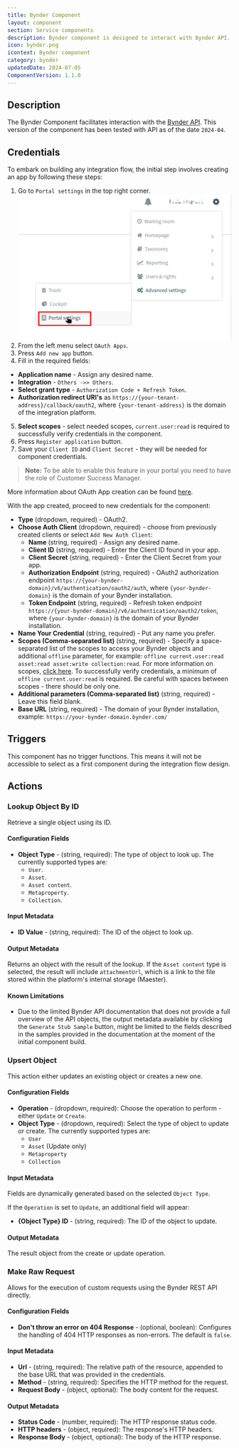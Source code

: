 ```yaml
---
title: Bynder Component
layout: component
section: Service components
description: Bynder component is designed to interact with Bynder API.
icon: bynder.png
icontext: Bynder component
category: bynder
updatedDate: 2024-07-05
ComponentVersion: 1.1.0
---
```



## Description

The Bynder Component facilitates interaction with the [Bynder API](https://bynder.docs.apiary.io/#). This version of the component has been tested with API as of the date `2024-04`.

## Credentials

To embark on building any integration flow, the initial step involves creating an app by following these steps:
1. Go to `Portal settings` in the top right corner.
![Portal Settings](img/portal_settings.png)
2. From the left menu select `OAuth Apps`.
3. Press `Add new app` button.
4. Fill in the required fields:
  - **Application name** - Assign any desired name.
  - **Integration** - `Others ->> Others`.
  - **Select grant type** - `Authorization Code + Refresh Token`.
  - **Authorization redirect URI's** as `https://{your-tenant-address}/callback/oauth2`, where `{your-tenant-address}` is the domain of the integration platform.
5. **Select scopes** - select needed scopes, `current.user:read` is required to successfully verify credentials in the component.
6. Press `Register application` button.
7. Save your `Client ID` and `Client Secret` - they will be needed for component credentials.
> **Note:** To be able to enable this feature in your portal you need to have the role of Customer Success Manager.

More information about OAuth App creation can be found [here](https://support.bynder.com/hc/en-us/articles/360013875180-Create-your-OAuth-Apps).

With the app created, proceed to new credentials for the component:
- **Type** (dropdown, required) - OAuth2.
- **Choose Auth Client** (dropdown, required) - choose from previously created clients or select `Add New Auth Client`:
  - **Name** (string, required) - Assign any desired name.
  - **Client ID** (string, required) - Enter the Client ID found in your app.
  - **Client Secret** (string, required) - Enter the Client Secret from your app.
  - **Authorization Endpoint** (string, required) - OAuth2 authorization endpoint `https://{your-bynder-domain}/v6/authentication/oauth2/auth`, where `{your-bynder-domain}` is the domain of your Bynder installation.
  - **Token Endpoint** (string, required) - Refresh token endpoint `https://{your-bynder-domain}/v6/authentication/oauth2/token`, where `{your-bynder-domain}` is the domain of your Bynder installation.
- **Name Your Credential** (string, required) - Put any name you prefer.
- **Scopes (Comma-separated list)** (string, required) - Specify a space-separated list of the scopes to access your Bynder objects and additional `offline` parameter, for example: `offline current.user:read asset:read asset:write collection:read`. For more information on scopes, [click here](https://bynder.docs.apiary.io/#introduction/oauth-scopes). To successfully verify credentials, a minimum of `offline current.user:read` is required. Be careful with spaces between scopes - there should be only one.
- **Additional parameters (Comma-separated list)** (string, required) - Leave this field blank.
- **Base URL** (string, required) - The domain of your Bynder installation, example: `https://your-bynder-domain.bynder.com/`

## Triggers

This component has no trigger functions. This means it will not be accessible to select as a first component during the integration flow design.

## Actions

### Lookup Object By ID 

Retrieve a single object using its ID.

#### Configuration Fields

* **Object Type** - (string, required): The type of object to look up. The currently supported types are:
    - `User`.
    - `Asset`.
    - `Asset content`.
    - `Metaproperty`.
    - `Collection`.

#### Input Metadata

* **ID Value** - (string, required): The ID of the object to look up.

#### Output Metadata

Returns an object with the result of the lookup. If the `Asset content` type is selected, the result will include `attachmentUrl`, which is a link to the file stored within the platform's internal storage (Maester).

#### Known Limitations
* Due to the limited Bynder API documentation that does not provide a full overview of the API objects, the output metadata available by clicking the `Generate Stub Sample` button, might be limited to the fields described in the samples provided in the documentation at the moment of the initial component build.

### Upsert Object

This action either updates an existing object or creates a new one.

#### Configuration Fields
* **Operation** - (dropdown, required): Choose the operation to perform - either `Update` or `Create`.
* **Object Type** - (dropdown, required): Select the type of object to update or create. The currently supported types are:
    - `User`
    - `Asset` (Update only)
    - `Metaproperty`
    - `Collection`

#### Input Metadata

Fields are dynamically generated based on the selected `Object Type`.

If the `Operation` is set to `Update`, an additional field will appear:
* **{Object Type} ID** - (string, required): The ID of the object to update.

#### Output Metadata

The result object from the create or update operation.

### Make Raw Request

Allows for the execution of custom requests using the Bynder REST API directly.

#### Configuration Fields
- **Don't throw an error on 404 Response** - (optional, boolean): Configures the handling of 404 HTTP responses as non-errors. The default is `false`.

#### Input Metadata
- **Url** - (string, required): The relative path of the resource, appended to the base URL that was provided in the credentials.
- **Method** - (string, required): Specifies the HTTP method for the request.
- **Request Body** - (object, optional): The body content for the request.
#### Output Metadata
- **Status Code** - (number, required): The HTTP response status code.
- **HTTP headers** - (object, required): The response's HTTP headers.
- **Response Body** - (object, optional): The body of the HTTP response.


